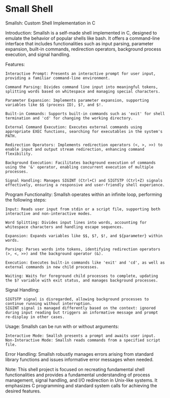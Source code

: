 # Small Shell

Smallsh: Custom Shell Implementation in C

Introduction:
Smallsh is a self-made shell implemented in C, designed to emulate the behavior of popular shells like bash. It offers a command-line interface that includes functionalities such as input parsing, parameter expansion, built-in commands, redirection operators, background process execution, and signal handling.

Features:

    Interactive Prompt: Presents an interactive prompt for user input, providing a familiar command-line environment.

    Command Parsing: Divides command line input into meaningful tokens, splitting words based on whitespace and managing special characters.

    Parameter Expansion: Implements parameter expansion, supporting variables like $$ (process ID), $?, and $!.

    Built-in Commands: Supports built-in commands such as 'exit' for shell termination and 'cd' for changing the working directory.

    External Command Execution: Executes external commands using appropriate EXEC functions, searching for executables in the system's PATH.

    Redirection Operators: Implements redirection operators (<, >, >>) to enable input and output stream redirection, enhancing command flexibility.

    Background Execution: Facilitates background execution of commands using the '&' operator, enabling concurrent execution of multiple processes.

    Signal Handling: Manages SIGINT (Ctrl+C) and SIGTSTP (Ctrl+Z) signals effectively, ensuring a responsive and user-friendly shell experience.

Program Functionality:
Smallsh operates within an infinite loop, performing the following steps:

    Input: Reads user input from stdin or a script file, supporting both interactive and non-interactive modes.

    Word Splitting: Divides input lines into words, accounting for whitespace characters and handling escape sequences.

    Expansion: Expands variables like $$, $?, $!, and ${parameter} within words.

    Parsing: Parses words into tokens, identifying redirection operators (>, <, >>) and the background operator (&).

    Execution: Executes built-in commands like 'exit' and 'cd', as well as external commands in new child processes.

    Waiting: Waits for foreground child processes to complete, updating the $? variable with exit status, and manages background processes.

Signal Handling:

    SIGTSTP signal is disregarded, allowing background processes to continue running without interruption.
    SIGINT signal is managed differently based on the context: ignored during input reading but triggers an informative message and prompt re-display in other cases.

Usage:
Smallsh can be run with or without arguments:

    Interactive Mode: Smallsh presents a prompt and awaits user input.
    Non-Interactive Mode: Smallsh reads commands from a specified script file.

Error Handling:
Smallsh robustly manages errors arising from standard library functions and issues informative error messages when needed.

Note:
This shell project is focused on recreating fundamental shell functionalities and provides a fundamental understanding of process management, signal handling, and I/O redirection in Unix-like systems. It emphasizes C programming and standard system calls for achieving the desired features.
